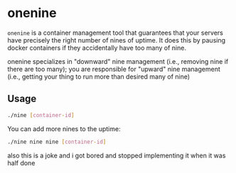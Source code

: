 # onenine

`onenine` is a container management tool that guarantees that your servers have precisely the right number of nines of uptime. It does this by pausing docker containers if they accidentally have too many of nine. 

onenine specializes in "downward" nine management (i.e., removing nine if there are too many); you are responsible for "upward" nine management (i.e., getting your thing to run more than desired many of nine)


## Usage

```bash
./nine [container-id]
```

You can add more nines to the uptime:

```bash
./nine nine nine [container-id]
```

also this is a joke and i got bored and stopped implementing it when it was half done
